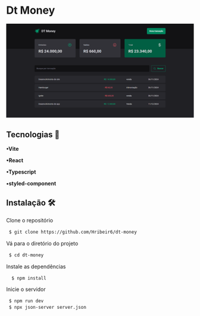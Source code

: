 
# Dt Money


![App Screenshot](./img/tela.png)

## Tecnologias 🚀

**•Vite**

**•React**

**•Typescript**

**•styled-component**


## Instalação 🛠

 Clone o repositório
```bash
 $ git clone https://github.com/Hribeir6/dt-money
```

Vá para o diretório do projeto
```bash 
 $ cd dt-money
```

Instale as dependências
```bash
  $ npm install
```

Inicie o servidor
```bash
 $ npm run dev
 $ npx json-server server.json
```
